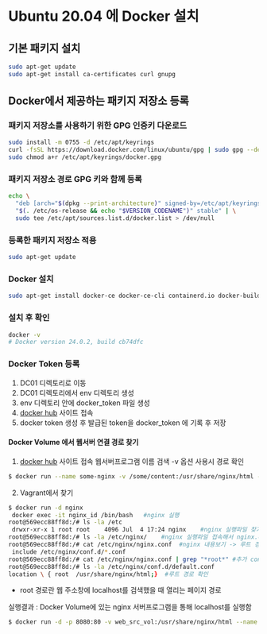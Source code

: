 # Ubuntu 20.04 에 Docker 설치

## 기본 패키지 설치
``` bash
sudo apt-get update
sudo apt-get install ca-certificates curl gnupg
```

## Docker에서 제공하는 패키지 저장소 등록

### 패키지 저장소를 사용하기 위한 GPG 인증키 다운로드
``` bash
sudo install -m 0755 -d /etc/apt/keyrings
curl -fsSL https://download.docker.com/linux/ubuntu/gpg | sudo gpg --dearmor -o /etc/apt/keyrings/docker.gpg
sudo chmod a+r /etc/apt/keyrings/docker.gpg
```

### 패키지 저장소 경로 GPG 키와 함께 등록
``` bash
echo \
  "deb [arch="$(dpkg --print-architecture)" signed-by=/etc/apt/keyrings/docker.gpg] https://download.docker.com/linux/ubuntu \
  "$(. /etc/os-release && echo "$VERSION_CODENAME")" stable" | \
  sudo tee /etc/apt/sources.list.d/docker.list > /dev/null
```

### 등록한 패키지 저장소 적용
``` bash
sudo apt-get update
```

### Docker 설치
``` bash
sudo apt-get install docker-ce docker-ce-cli containerd.io docker-buildx-plugin docker-compose-plugin
```

### 설치 후 확인
``` bash
docker -v
# Docker version 24.0.2, build cb74dfc
```

### Docker Token 등록
1. DC01 디렉토리로 이동
2. DC01 디렉토리에서 env 디렉토리 생성
3. env 디렉토리 안에 docker_token 파일 생성
4. [docker hub](https://hub.docker.com/settings/security) 사이트 접속
5. docker token 생성 후 발급된 token을 docker_token 에 기록 후 저장

#### Docker Volume 에서 웹서버 연결 경로 찾기
1. [docker hub](https://hub.docker.com/settings/security) 사이트 접속
  웹서버프로그램 이름 검색
 -v 옵션 사용시 경로 확인
 ```` bash
 $ docker run --name some-nginx -v /some/content:/usr/share/nginx/html -d nginx
 ````
2. Vagrant에서 찾기
```` bash
$ docker run -d nginx
 docker exec -it nginx_id /bin/bash   #nginx 실행
root@569ecc88ff8d:/# ls -la /etc
 drwxr-xr-x 1 root root    4096 Jul  4 17:24 nginx    #nginx 실행파일 찾기
root@569ecc88ff8d:/# ls -la /etc/nginx/    #nginx 실행파일 접속해서 nginx.conf 찾기
root@569ecc88ff8d:/# cat /etc/nginx/nginx.conf  #nginx 내용보기 -> 루트 경로 없음
 include /etc/nginx/conf.d/*.conf 
root@569ecc88ff8d:/# cat /etc/nginx/nginx.conf | grep "*root*" #추가 conf파일에서 root 포함한 내용찾기
root@569ecc88ff8d:/# ls -la /etc/nginx/conf.d/default.conf
location \ { root  /usr/share/nginx/html;}  #루트 경로 확인
````

* root 경로란 웹 주소창에 localhost를 검색했을 때 열리는 페이지 경로

실행결과 : Docker Volume에 있는 nginx 서버프로그램을 통해 localhost를 실행함
```` bash
$ docker run -d -p 8080:80 -v web_src_vol:/usr/share/nginx/html --name web-server1 nginx
````







